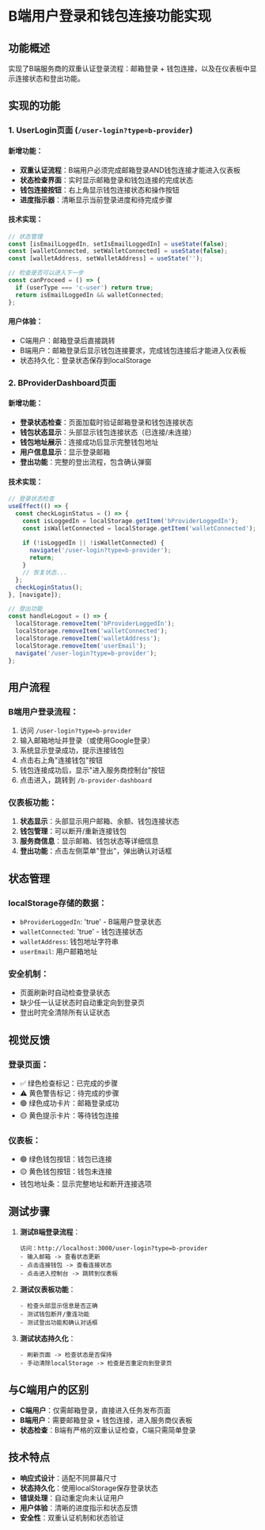 # B端用户登录和钱包连接功能实现

## 功能概述
实现了B端服务商的双重认证登录流程：邮箱登录 + 钱包连接，以及在仪表板中显示连接状态和登出功能。

## 实现的功能

### 1. UserLogin页面 (`/user-login?type=b-provider`)

#### 新增功能：
- **双重认证流程**：B端用户必须完成邮箱登录AND钱包连接才能进入仪表板
- **状态检查界面**：实时显示邮箱登录和钱包连接的完成状态
- **钱包连接按钮**：右上角显示钱包连接状态和操作按钮
- **进度指示器**：清晰显示当前登录进度和待完成步骤

#### 技术实现：
```javascript
// 状态管理
const [isEmailLoggedIn, setIsEmailLoggedIn] = useState(false);
const [walletConnected, setWalletConnected] = useState(false);
const [walletAddress, setWalletAddress] = useState('');

// 检查是否可以进入下一步
const canProceed = () => {
  if (userType === 'c-user') return true;
  return isEmailLoggedIn && walletConnected;
};
```

#### 用户体验：
- C端用户：邮箱登录后直接跳转
- B端用户：邮箱登录后显示钱包连接要求，完成钱包连接后才能进入仪表板
- 状态持久化：登录状态保存到localStorage

### 2. BProviderDashboard页面

#### 新增功能：
- **登录状态检查**：页面加载时验证邮箱登录和钱包连接状态
- **钱包状态显示**：头部显示钱包连接状态（已连接/未连接）
- **钱包地址展示**：连接成功后显示完整钱包地址
- **用户信息显示**：显示登录邮箱
- **登出功能**：完整的登出流程，包含确认弹窗

#### 技术实现：
```javascript
// 登录状态检查
useEffect(() => {
  const checkLoginStatus = () => {
    const isLoggedIn = localStorage.getItem('bProviderLoggedIn');
    const isWalletConnected = localStorage.getItem('walletConnected');
    
    if (!isLoggedIn || !isWalletConnected) {
      navigate('/user-login?type=b-provider');
      return;
    }
    // 恢复状态...
  };
  checkLoginStatus();
}, [navigate]);

// 登出功能
const handleLogout = () => {
  localStorage.removeItem('bProviderLoggedIn');
  localStorage.removeItem('walletConnected');
  localStorage.removeItem('walletAddress');
  localStorage.removeItem('userEmail');
  navigate('/user-login?type=b-provider');
};
```

## 用户流程

### B端用户登录流程：
1. 访问 `/user-login?type=b-provider`
2. 输入邮箱地址并登录（或使用Google登录）
3. 系统显示登录成功，提示连接钱包
4. 点击右上角"连接钱包"按钮
5. 钱包连接成功后，显示"进入服务商控制台"按钮
6. 点击进入，跳转到 `/b-provider-dashboard`

### 仪表板功能：
1. **状态显示**：头部显示用户邮箱、余额、钱包连接状态
2. **钱包管理**：可以断开/重新连接钱包
3. **服务商信息**：显示邮箱、钱包状态等详细信息
4. **登出功能**：点击左侧菜单"登出"，弹出确认对话框

## 状态管理

### localStorage存储的数据：
- `bProviderLoggedIn`: 'true' - B端用户登录状态
- `walletConnected`: 'true' - 钱包连接状态
- `walletAddress`: 钱包地址字符串
- `userEmail`: 用户邮箱地址

### 安全机制：
- 页面刷新时自动检查登录状态
- 缺少任一认证状态时自动重定向到登录页
- 登出时完全清除所有认证状态

## 视觉反馈

### 登录页面：
- ✅ 绿色检查标记：已完成的步骤
- ⚠️ 黄色警告标记：待完成的步骤
- 🟢 绿色成功卡片：邮箱登录成功
- 🟡 黄色提示卡片：等待钱包连接

### 仪表板：
- 🟢 绿色钱包按钮：钱包已连接
- 🟡 黄色钱包按钮：钱包未连接
- 钱包地址条：显示完整地址和断开连接选项

## 测试步骤

1. **测试B端登录流程**：
   ```
   访问：http://localhost:3000/user-login?type=b-provider
   - 输入邮箱 -> 查看状态更新
   - 点击连接钱包 -> 查看连接状态
   - 点击进入控制台 -> 跳转到仪表板
   ```

2. **测试仪表板功能**：
   ```
   - 检查头部显示信息是否正确
   - 测试钱包断开/重连功能
   - 测试登出功能和确认对话框
   ```

3. **测试状态持久化**：
   ```
   - 刷新页面 -> 检查状态是否保持
   - 手动清除localStorage -> 检查是否重定向到登录页
   ```

## 与C端用户的区别

- **C端用户**：仅需邮箱登录，直接进入任务发布页面
- **B端用户**：需要邮箱登录 + 钱包连接，进入服务商仪表板
- **状态检查**：B端有严格的双重认证检查，C端只需简单登录

## 技术特点

- **响应式设计**：适配不同屏幕尺寸
- **状态持久化**：使用localStorage保存登录状态
- **错误处理**：自动重定向未认证用户
- **用户体验**：清晰的进度指示和状态反馈
- **安全性**：双重认证机制和状态验证 